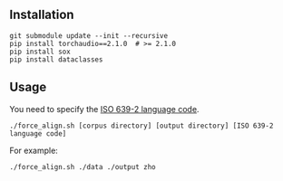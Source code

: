 ## Installation
```shell
git submodule update --init --recursive
pip install torchaudio==2.1.0  # >= 2.1.0
pip install sox 
pip install dataclasses 
```

## Usage
You need to specify the [ISO 639-2 language code](https://en.wikipedia.org/wiki/List_of_ISO_639_language_codes).
```shell
./force_align.sh [corpus directory] [output directory] [ISO 639-2 language code]
```

For example:
```shell
./force_align.sh ./data ./output zho
```
